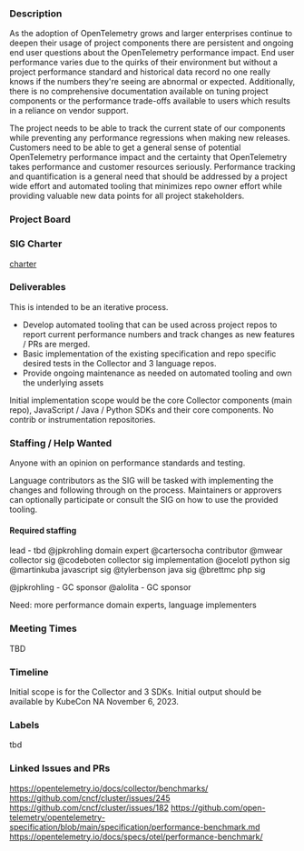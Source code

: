 ### Description

As the adoption of OpenTelemetry grows and larger enterprises continue to deepen
their usage of project components there are persistent and ongoing end user
questions about the OpenTelemetry performance impact. End user performance
varies due to the quirks of their environment but without a project performance
standard and historical data record no one really knows if the numbers they're
seeing are abnormal or expected. Additionally, there is no comprehensive
documentation available on tuning project components or the performance
trade-offs available to users which results in a reliance on vendor support.

The project needs to be able to track the current state of our
components while preventing any performance regressions when making new
releases. Customers need to be able to get a general sense of potential
OpenTelemetry performance impact and the certainty that OpenTelemetry takes
performance and customer resources seriously. Performance tracking and
quantification is a general need that should be addressed by a project wide
effort and automated tooling that minimizes repo owner effort while providing
valuable new data points for all project stakeholders.  

### Project Board

### SIG Charter

[charter](https://docs.google.com/document/d/1W0hLqHrUNtS2yclORTNtFZ-lXDblMzUYrp1PCSyzJr8/edit?usp=sharing)

### Deliverables

This is intended to be an iterative process.

* Develop automated tooling that can be used across project repos to report
  current performance numbers and track changes as new features / PRs are
  merged.
* Basic implementation of the existing specification and repo specific desired
  tests in the Collector and 3 language repos.
* Provide ongoing maintenance as needed on automated tooling and own the
  underlying assets

Initial implementation scope would be the core Collector components (main repo),
JavaScript / Java / Python SDKs and their core components. No contrib or
instrumentation repositories.

### Staffing / Help Wanted

Anyone with an opinion on performance standards and testing.

Language contributors as the SIG will be tasked with implementing the changes
and following through on the process. Maintainers or approvers can optionally
participate or consult the SIG on how to use the provided tooling.

#### Required staffing

lead - tbd @jpkrohling domain expert
@cartersocha contributor
@mwear collector sig
@codeboten collector sig implementation
@ocelotl python sig
@martinkuba javascript sig
@tylerbenson java sig
@brettmc php sig

@jpkrohling - GC sponsor
@alolita  - GC sponsor

Need: more performance domain experts, language implementers

### Meeting Times

TBD

### Timeline

Initial scope is for the Collector and 3 SDKs. Initial output should be available by KubeCon NA
November 6, 2023.

### Labels

tbd

### Linked Issues and PRs

<https://opentelemetry.io/docs/collector/benchmarks/>
<https://github.com/cncf/cluster/issues/245>
<https://github.com/cncf/cluster/issues/182>
<https://github.com/open-telemetry/opentelemetry-specification/blob/main/specification/performance-benchmark.md>
<https://opentelemetry.io/docs/specs/otel/performance-benchmark/>
